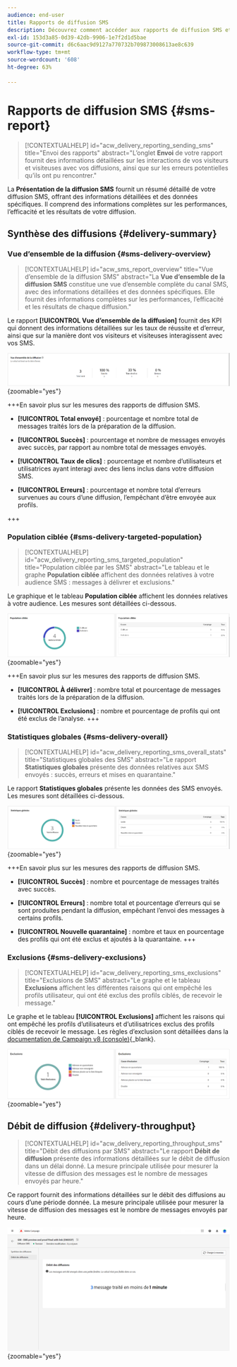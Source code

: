 ```yaml
---
audience: end-user
title: Rapports de diffusion SMS
description: Découvrez comment accéder aux rapports de diffusion SMS et les utiliser.
exl-id: 153d3a85-0d39-42db-9906-1e7f2d1d5bae
source-git-commit: d6c6aac9d9127a770732b709873008613ae8c639
workflow-type: tm+mt
source-wordcount: '608'
ht-degree: 63%

---
```


# Rapports de diffusion SMS {#sms-report}

>[!CONTEXTUALHELP]
>id="acw_delivery_reporting_sending_sms"
>title="Envoi des rapports"
>abstract="L’onglet **Envoi** de votre rapport fournit des informations détaillées sur les interactions de vos visiteurs et visiteuses avec vos diffusions, ainsi que sur les erreurs potentielles qu’ils ont pu rencontrer."

La **Présentation de la diffusion SMS** fournit un résumé détaillé de votre diffusion SMS, offrant des informations détaillées et des données spécifiques. Il comprend des informations complètes sur les performances, l’efficacité et les résultats de votre diffusion.

## Synthèse des diffusions {#delivery-summary}

### Vue d’ensemble de la diffusion {#sms-delivery-overview}

>[!CONTEXTUALHELP]
>id="acw_sms_report_overview"
>title="Vue d’ensemble de la diffusion SMS"
>abstract="La **Vue d’ensemble de la diffusion SMS** constitue une vue d’ensemble complète du canal SMS, avec des informations détaillées et des données spécifiques. Elle fournit des informations complètes sur les performances, l’efficacité et les résultats de chaque diffusion."

Le rapport **[!UICONTROL Vue d’ensemble de la diffusion]** fournit des KPI qui donnent des informations détaillées sur les taux de réussite et d’erreur, ainsi que sur la manière dont vos visiteurs et visiteuses interagissent avec vos SMS.

![Description : l’image présente le rapport Présentation de la diffusion , qui inclut des KPI tels que les taux de succès, les taux d’erreur et l’engagement des visiteurs.](assets/reporting_sms_3.png){zoomable="yes"}

+++En savoir plus sur les mesures des rapports de diffusion SMS.

* **[!UICONTROL Total envoyé]** : pourcentage et nombre total de messages traités lors de la préparation de la diffusion.

* **[!UICONTROL Succès]** : pourcentage et nombre de messages envoyés avec succès, par rapport au nombre total de messages envoyés.

* **[!UICONTROL Taux de clics]** : pourcentage et nombre d’utilisateurs et utilisatrices ayant interagi avec des liens inclus dans votre diffusion SMS.

* **[!UICONTROL Erreurs]** : pourcentage et nombre total d’erreurs survenues au cours d’une diffusion, l’empêchant d’être envoyée aux profils.

+++

### Population ciblée {#sms-delivery-targeted-population}

>[!CONTEXTUALHELP]
>id="acw_delivery_reporting_sms_targeted_population"
>title="Population ciblée par les SMS"
>abstract="Le tableau et le graphe **Population ciblée** affichent des données relatives à votre audience SMS : messages à délivrer et exclusions."

Le graphique et le tableau **Population ciblée** affichent les données relatives à votre audience. Les mesures sont détaillées ci-dessous.

![Description : l’image présente le graphique et le tableau Population ciblée, qui incluent des mesures telles que les messages à diffuser et les exclusions.](assets/reporting_sms_4.png){zoomable="yes"}

+++En savoir plus sur les mesures des rapports de diffusion SMS.

* **[!UICONTROL À délivrer]** : nombre total et pourcentage de messages traités lors de la préparation de la diffusion.

* **[!UICONTROL Exclusions]** : nombre et pourcentage de profils qui ont été exclus de l’analyse.
+++

### Statistiques globales {#sms-delivery-overall}

>[!CONTEXTUALHELP]
>id="acw_delivery_reporting_sms_overall_stats"
>title="Statistiques globales des SMS"
>abstract="Le rapport **Statistiques globales** présente des données relatives aux SMS envoyés : succès, erreurs et mises en quarantaine."

Le rapport **Statistiques globales** présente les données des SMS envoyés. Les mesures sont détaillées ci-dessous.

![Description : l’image présente le rapport Statistiques globales, qui inclut des mesures telles que les taux de succès, les erreurs et les quarantaines.](assets/reporting_sms_5.png){zoomable="yes"}

+++En savoir plus sur les mesures des rapports de diffusion SMS.

* **[!UICONTROL Succès]** : nombre et pourcentage de messages traités avec succès.

* **[!UICONTROL Erreurs]** : nombre total et pourcentage d’erreurs qui se sont produites pendant la diffusion, empêchant l’envoi des messages à certains profils.

* **[!UICONTROL Nouvelle quarantaine]** : nombre et taux en pourcentage des profils qui ont été exclus et ajoutés à la quarantaine.
+++

### Exclusions {#sms-delivery-exclusions}

>[!CONTEXTUALHELP]
>id="acw_delivery_reporting_sms_exclusions"
>title="Exclusions de SMS"
>abstract="Le graphe et le tableau **Exclusions** affichent les différentes raisons qui ont empêché les profils utilisateur, qui ont été exclus des profils ciblés, de recevoir le message."

Le graphe et le tableau **[!UICONTROL Exclusions]** affichent les raisons qui ont empêché les profils d’utilisateurs et d’utilisatrices exclus des profils ciblés de recevoir le message. Les règles d’exclusion sont détaillées dans la [documentation de Campaign v8 (console)](https://experienceleague.adobe.com/docs/campaign/campaign-v8/send/failures/delivery-failures.html?lang=fr#sms-quarantines){_blank}.

![Description : l’image présente le graphique et le tableau Exclusions , qui détaillent les raisons de l’exclusion des profils utilisateur de la réception des messages.](assets/reporting_sms_6.png){zoomable="yes"}

## Débit de diffusion {#delivery-throughput}

>[!CONTEXTUALHELP]
>id="acw_delivery_reporting_throughput_sms"
>title="Débit des diffusions par SMS"
>abstract="Le rapport **Débit de diffusion** présente des informations détaillées sur le débit de diffusion dans un délai donné. La mesure principale utilisée pour mesurer la vitesse de diffusion des messages est le nombre de messages envoyés par heure."

Ce rapport fournit des informations détaillées sur le débit des diffusions au cours d’une période donnée. La mesure principale utilisée pour mesurer la vitesse de diffusion des messages est le nombre de messages envoyés par heure.

![Description : l’image présente le rapport Débit de diffusion , qui inclut des mesures telles que le nombre de messages envoyés par heure au cours d’une période spécifiée.](assets/reporting_sms_2.png){zoomable="yes"}